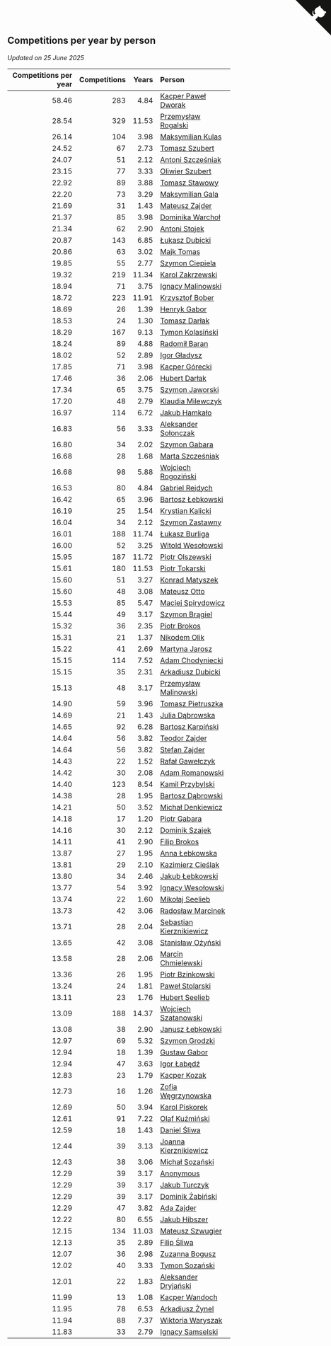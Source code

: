 ## Competitions per year by person

*Updated on 25 June 2025*

| Competitions per year | Competitions | Years | Person |
| ---: | ---: | ---: | :--- |
| 58.46 | 283 | 4.84 | [Kacper Paweł Dworak](https://www.worldcubeassociation.org/persons/2020DWOR01) |
| 28.54 | 329 | 11.53 | [Przemysław Rogalski](https://www.worldcubeassociation.org/persons/2013ROGA02) |
| 26.14 | 104 | 3.98 | [Maksymilian Kulas](https://www.worldcubeassociation.org/persons/2021KULA02) |
| 24.52 | 67 | 2.73 | [Tomasz Szubert](https://www.worldcubeassociation.org/persons/2022SZUB02) |
| 24.07 | 51 | 2.12 | [Antoni Szcześniak](https://www.worldcubeassociation.org/persons/2023SZCZ04) |
| 23.15 | 77 | 3.33 | [Oliwier Szubert](https://www.worldcubeassociation.org/persons/2022SZUB01) |
| 22.92 | 89 | 3.88 | [Tomasz Stawowy](https://www.worldcubeassociation.org/persons/2021STAW01) |
| 22.20 | 73 | 3.29 | [Maksymilian Gala](https://www.worldcubeassociation.org/persons/2022GALA01) |
| 21.69 | 31 | 1.43 | [Mateusz Zajder](https://www.worldcubeassociation.org/persons/2024ZAJD01) |
| 21.37 | 85 | 3.98 | [Dominika Warchoł](https://www.worldcubeassociation.org/persons/2021WARC01) |
| 21.34 | 62 | 2.90 | [Antoni Stojek](https://www.worldcubeassociation.org/persons/2022STOJ03) |
| 20.87 | 143 | 6.85 | [Łukasz Dubicki](https://www.worldcubeassociation.org/persons/2018DUBI01) |
| 20.86 | 63 | 3.02 | [Majk Tomas](https://www.worldcubeassociation.org/persons/2022TOMA05) |
| 19.85 | 55 | 2.77 | [Szymon Ciepiela](https://www.worldcubeassociation.org/persons/2022CIEP01) |
| 19.32 | 219 | 11.34 | [Karol Zakrzewski](https://www.worldcubeassociation.org/persons/2014ZAKR01) |
| 18.94 | 71 | 3.75 | [Ignacy Malinowski](https://www.worldcubeassociation.org/persons/2021MALI02) |
| 18.72 | 223 | 11.91 | [Krzysztof Bober](https://www.worldcubeassociation.org/persons/2013BOBE01) |
| 18.69 | 26 | 1.39 | [Henryk Gabor](https://www.worldcubeassociation.org/persons/2024GABO02) |
| 18.53 | 24 | 1.30 | [Tomasz Darłak](https://www.worldcubeassociation.org/persons/2024DARL01) |
| 18.29 | 167 | 9.13 | [Tymon Kolasiński](https://www.worldcubeassociation.org/persons/2016KOLA02) |
| 18.24 | 89 | 4.88 | [Radomił Baran](https://www.worldcubeassociation.org/persons/2020BARA02) |
| 18.02 | 52 | 2.89 | [Igor Gładysz](https://www.worldcubeassociation.org/persons/2022GLAD01) |
| 17.85 | 71 | 3.98 | [Kacper Górecki](https://www.worldcubeassociation.org/persons/2021GORE01) |
| 17.46 | 36 | 2.06 | [Hubert Darłak](https://www.worldcubeassociation.org/persons/2023DARL03) |
| 17.34 | 65 | 3.75 | [Szymon Jaworski](https://www.worldcubeassociation.org/persons/2021JAWO01) |
| 17.20 | 48 | 2.79 | [Klaudia Milewczyk](https://www.worldcubeassociation.org/persons/2022MILE05) |
| 16.97 | 114 | 6.72 | [Jakub Hamkało](https://www.worldcubeassociation.org/persons/2018HAMK01) |
| 16.83 | 56 | 3.33 | [Aleksander Sołonczak](https://www.worldcubeassociation.org/persons/2022SOLO01) |
| 16.80 | 34 | 2.02 | [Szymon Gabara](https://www.worldcubeassociation.org/persons/2023GABA01) |
| 16.68 | 28 | 1.68 | [Marta Szcześniak](https://www.worldcubeassociation.org/persons/2023SZCZ07) |
| 16.68 | 98 | 5.88 | [Wojciech Rogoziński](https://www.worldcubeassociation.org/persons/2019ROGO04) |
| 16.53 | 80 | 4.84 | [Gabriel Rejdych](https://www.worldcubeassociation.org/persons/2020REJD01) |
| 16.42 | 65 | 3.96 | [Bartosz Łebkowski](https://www.worldcubeassociation.org/persons/2021LEBK01) |
| 16.19 | 25 | 1.54 | [Krystian Kalicki](https://www.worldcubeassociation.org/persons/2023KALI10) |
| 16.04 | 34 | 2.12 | [Szymon Zastawny](https://www.worldcubeassociation.org/persons/2023ZAST01) |
| 16.01 | 188 | 11.74 | [Łukasz Burliga](https://www.worldcubeassociation.org/persons/2013BURL01) |
| 16.00 | 52 | 3.25 | [Witold Wesołowski](https://www.worldcubeassociation.org/persons/2022WESO01) |
| 15.95 | 187 | 11.72 | [Piotr Olszewski](https://www.worldcubeassociation.org/persons/2013OLSZ02) |
| 15.61 | 180 | 11.53 | [Piotr Tokarski](https://www.worldcubeassociation.org/persons/2013TOKA01) |
| 15.60 | 51 | 3.27 | [Konrad Matyszek](https://www.worldcubeassociation.org/persons/2022MATY02) |
| 15.60 | 48 | 3.08 | [Mateusz Otto](https://www.worldcubeassociation.org/persons/2022OTTO01) |
| 15.53 | 85 | 5.47 | [Maciej Spirydowicz](https://www.worldcubeassociation.org/persons/2020SPIR01) |
| 15.44 | 49 | 3.17 | [Szymon Brągiel](https://www.worldcubeassociation.org/persons/2022BRAG03) |
| 15.32 | 36 | 2.35 | [Piotr Brokos](https://www.worldcubeassociation.org/persons/2023BROK01) |
| 15.31 | 21 | 1.37 | [Nikodem Olik](https://www.worldcubeassociation.org/persons/2024OLIK01) |
| 15.22 | 41 | 2.69 | [Martyna Jarosz](https://www.worldcubeassociation.org/persons/2022JARO01) |
| 15.15 | 114 | 7.52 | [Adam Chodyniecki](https://www.worldcubeassociation.org/persons/2017CHOD02) |
| 15.15 | 35 | 2.31 | [Arkadiusz Dubicki](https://www.worldcubeassociation.org/persons/2023DUBI01) |
| 15.13 | 48 | 3.17 | [Przemysław Malinowski](https://www.worldcubeassociation.org/persons/2022MALI01) |
| 14.90 | 59 | 3.96 | [Tomasz Pietruszka](https://www.worldcubeassociation.org/persons/2021PIET01) |
| 14.69 | 21 | 1.43 | [Julia Dąbrowska](https://www.worldcubeassociation.org/persons/2024DABR01) |
| 14.65 | 92 | 6.28 | [Bartosz Karpiński](https://www.worldcubeassociation.org/persons/2019KARP03) |
| 14.64 | 56 | 3.82 | [Teodor Zajder](https://www.worldcubeassociation.org/persons/2021ZAJD03) |
| 14.64 | 56 | 3.82 | [Stefan Zajder](https://www.worldcubeassociation.org/persons/2021ZAJD02) |
| 14.43 | 22 | 1.52 | [Rafał Gawełczyk](https://www.worldcubeassociation.org/persons/2023GAWE01) |
| 14.42 | 30 | 2.08 | [Adam Romanowski](https://www.worldcubeassociation.org/persons/2023ROMA10) |
| 14.40 | 123 | 8.54 | [Kamil Przybylski](https://www.worldcubeassociation.org/persons/2016PRZY01) |
| 14.38 | 28 | 1.95 | [Bartosz Dąbrowski](https://www.worldcubeassociation.org/persons/2023DABR07) |
| 14.21 | 50 | 3.52 | [Michał Denkiewicz](https://www.worldcubeassociation.org/persons/2021DENK01) |
| 14.18 | 17 | 1.20 | [Piotr Gabara](https://www.worldcubeassociation.org/persons/2024GABA02) |
| 14.16 | 30 | 2.12 | [Dominik Szajek](https://www.worldcubeassociation.org/persons/2023SZAJ01) |
| 14.11 | 41 | 2.90 | [Filip Brokos](https://www.worldcubeassociation.org/persons/2022BROK03) |
| 13.87 | 27 | 1.95 | [Anna Łebkowska](https://www.worldcubeassociation.org/persons/2023LEBK04) |
| 13.81 | 29 | 2.10 | [Kazimierz Cieślak](https://www.worldcubeassociation.org/persons/2023CIES01) |
| 13.80 | 34 | 2.46 | [Jakub Łebkowski](https://www.worldcubeassociation.org/persons/2023LEBK01) |
| 13.77 | 54 | 3.92 | [Ignacy Wesołowski](https://www.worldcubeassociation.org/persons/2021WESO01) |
| 13.74 | 22 | 1.60 | [Mikołaj Seelieb](https://www.worldcubeassociation.org/persons/2023SEEL04) |
| 13.73 | 42 | 3.06 | [Radosław Marcinek](https://www.worldcubeassociation.org/persons/2022MARC05) |
| 13.71 | 28 | 2.04 | [Sebastian Kierznikiewicz](https://www.worldcubeassociation.org/persons/2023KIER02) |
| 13.65 | 42 | 3.08 | [Stanisław Ożyński](https://www.worldcubeassociation.org/persons/2022OZYN01) |
| 13.58 | 28 | 2.06 | [Marcin Chmielewski](https://www.worldcubeassociation.org/persons/2023CHMI01) |
| 13.36 | 26 | 1.95 | [Piotr Bzinkowski](https://www.worldcubeassociation.org/persons/2023BZIN01) |
| 13.24 | 24 | 1.81 | [Paweł Stolarski](https://www.worldcubeassociation.org/persons/2023STOL04) |
| 13.11 | 23 | 1.76 | [Hubert Seelieb](https://www.worldcubeassociation.org/persons/2023SEEL02) |
| 13.09 | 188 | 14.37 | [Wojciech Szatanowski](https://www.worldcubeassociation.org/persons/2011SZAT01) |
| 13.08 | 38 | 2.90 | [Janusz Łebkowski](https://www.worldcubeassociation.org/persons/2022LEBK01) |
| 12.97 | 69 | 5.32 | [Szymon Grodzki](https://www.worldcubeassociation.org/persons/2020GROD01) |
| 12.94 | 18 | 1.39 | [Gustaw Gabor](https://www.worldcubeassociation.org/persons/2024GABO01) |
| 12.94 | 47 | 3.63 | [Igor Łabędź](https://www.worldcubeassociation.org/persons/2021LABE01) |
| 12.83 | 23 | 1.79 | [Kacper Kozak](https://www.worldcubeassociation.org/persons/2023KOZA05) |
| 12.73 | 16 | 1.26 | [Zofia Węgrzynowska](https://www.worldcubeassociation.org/persons/2024WEGR01) |
| 12.69 | 50 | 3.94 | [Karol Piskorek](https://www.worldcubeassociation.org/persons/2021PISK01) |
| 12.61 | 91 | 7.22 | [Olaf Kuźmiński](https://www.worldcubeassociation.org/persons/2018KUZM02) |
| 12.59 | 18 | 1.43 | [Daniel Śliwa](https://www.worldcubeassociation.org/persons/2024SLIW01) |
| 12.44 | 39 | 3.13 | [Joanna Kierznikiewicz](https://www.worldcubeassociation.org/persons/2022KIER01) |
| 12.43 | 38 | 3.06 | [Michał Sozański](https://www.worldcubeassociation.org/persons/2022SOZA02) |
| 12.29 | 39 | 3.17 | [Anonymous](https://www.worldcubeassociation.org/persons/2022ANON03) |
| 12.29 | 39 | 3.17 | [Jakub Turczyk](https://www.worldcubeassociation.org/persons/2022TURC02) |
| 12.29 | 39 | 3.17 | [Dominik Żabiński](https://www.worldcubeassociation.org/persons/2022ZABI01) |
| 12.29 | 47 | 3.82 | [Ada Zajder](https://www.worldcubeassociation.org/persons/2021ZAJD01) |
| 12.22 | 80 | 6.55 | [Jakub Hibszer](https://www.worldcubeassociation.org/persons/2018HIBS01) |
| 12.15 | 134 | 11.03 | [Mateusz Szwugier](https://www.worldcubeassociation.org/persons/2014SZWU01) |
| 12.13 | 35 | 2.89 | [Filip Śliwa](https://www.worldcubeassociation.org/persons/2022SLIW01) |
| 12.07 | 36 | 2.98 | [Zuzanna Bogusz](https://www.worldcubeassociation.org/persons/2022BOGU01) |
| 12.02 | 40 | 3.33 | [Tymon Sozański](https://www.worldcubeassociation.org/persons/2022SOZA01) |
| 12.01 | 22 | 1.83 | [Aleksander Dryjański](https://www.worldcubeassociation.org/persons/2023DRYJ01) |
| 11.99 | 13 | 1.08 | [Kacper Wandoch](https://www.worldcubeassociation.org/persons/2024WAND01) |
| 11.95 | 78 | 6.53 | [Arkadiusz Żynel](https://www.worldcubeassociation.org/persons/2018ZYNE01) |
| 11.94 | 88 | 7.37 | [Wiktoria Waryszak](https://www.worldcubeassociation.org/persons/2018WARY01) |
| 11.83 | 33 | 2.79 | [Ignacy Samselski](https://www.worldcubeassociation.org/persons/2022SAMS03) |


<a href="https://github.com/noeruchangd/wca_statistics_vn" class="github-corner" aria-label="View source on Github"><svg width="80" height="80" viewBox="0 0 250 250" style="fill:#151513; color:#fff; position: absolute; top: 0; border: 0; right: 0;" aria-hidden="true"><path d="M0,0 L115,115 L130,115 L142,142 L250,250 L250,0 Z"></path><path d="M128.3,109.0 C113.8,99.7 119.0,89.6 119.0,89.6 C122.0,82.7 120.5,78.6 120.5,78.6 C119.2,72.0 123.4,76.3 123.4,76.3 C127.3,80.9 125.5,87.3 125.5,87.3 C122.9,97.6 130.6,101.9 134.4,103.2" fill="currentColor" style="transform-origin: 130px 106px;" class="octo-arm"></path><path d="M115.0,115.0 C114.9,115.1 118.7,116.5 119.8,115.4 L133.7,101.6 C136.9,99.2 139.9,98.4 142.2,98.6 C133.8,88.0 127.5,74.4 143.8,58.0 C148.5,53.4 154.0,51.2 159.7,51.0 C160.3,49.4 163.2,43.6 171.4,40.1 C171.4,40.1 176.1,42.5 178.8,56.2 C183.1,58.6 187.2,61.8 190.9,65.4 C194.5,69.0 197.7,73.2 200.1,77.6 C213.8,80.2 216.3,84.9 216.3,84.9 C212.7,93.1 206.9,96.0 205.4,96.6 C205.1,102.4 203.0,107.8 198.3,112.5 C181.9,128.9 168.3,122.5 157.7,114.1 C157.9,116.9 156.7,120.9 152.7,124.9 L141.0,136.5 C139.8,137.7 141.6,141.9 141.8,141.8 Z" fill="currentColor" class="octo-body"></path></svg></a><style>.github-corner:hover .octo-arm{animation:octocat-wave 560ms ease-in-out}@keyframes octocat-wave{0%,100%{transform:rotate(0)}20%,60%{transform:rotate(-25deg)}40%,80%{transform:rotate(10deg)}}@media (max-width:500px){.github-corner:hover .octo-arm{animation:none}.github-corner .octo-arm{animation:octocat-wave 560ms ease-in-out}}</style>
